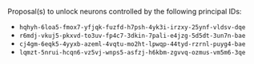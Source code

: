 Proposal(s) to unlock neurons controlled by the following principal IDs:

* `hqhyh-6loa5-fmox7-yfjqk-fuzfd-h7psh-4yk3i-irzxy-25ynf-vldsv-dqe`
* `r6mdj-vkuj5-pkxvd-to3uv-fp4c7-3dkin-7pali-e4jzg-5d5dt-3un7n-bae`
* `cj4gm-6eqk5-4yyxb-azeml-4vqtu-mo2ht-lpwqp-44tyd-rzrnl-puyg4-bae`
* `lqmzt-5nrui-hcqn6-vz5vj-wnps5-asfzj-h6kbm-zgvvq-ozmus-vm5m6-3qe`
